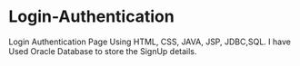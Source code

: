 # Login-Authentication
Login Authentication Page Using HTML, CSS, JAVA, JSP, JDBC,SQL.
I have Used Oracle Database to store the SignUp details.
